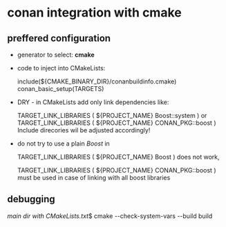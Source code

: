 # conan integration with cmake

## preffered configuration

* generator to select: **cmake**

* code to inject into CMakeLists: 

     include(${CMAKE_BINARY_DIR}/conanbuildinfo.cmake)
     conan_basic_setup(TARGETS)
* DRY - in CMakeLists add only link dependencies like: 

    TARGET_LINK_LIBRARIES ( ${PROJECT_NAME} Boost::system ) or 
    TARGET_LINK_LIBRARIES ( ${PROJECT_NAME} CONAN_PKG::boost )
Include direcories wil be adjusted accordingly!

* do not try to use a plain _Boost_ in 

    TARGET_LINK_LIBRARIES ( ${PROJECT_NAME} Boost )
does not work,

    TARGET_LINK_LIBRARIES ( ${PROJECT_NAME} CONAN_PKG::boost )   
must be used in case of linking with all boost libraries


## debugging
*main dir with CMakeLists.txt*$ cmake --check-system-vars --build build

